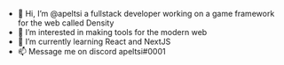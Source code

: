 - 👋 Hi, I’m @apeltsi a fullstack developer working on a game framework for the web called Density
- 👀 I’m interested in making tools for the modern web
- 🌱 I’m currently learning React and NextJS
- 📫 Message me on discord apeltsi#0001
